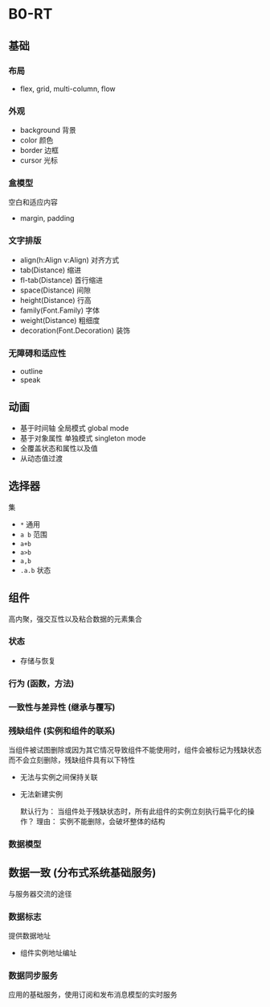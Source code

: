 # B0-RT

## 基础
### 布局
+ flex, grid, multi-column, flow

### 外观
+ background 背景
+ color 颜色
+ border 边框
+ cursor 光标

### 盒模型
空白和适应内容
+ margin, padding

### 文字排版
+ align(h:Align v:Align) 对齐方式
+ tab(Distance) 缩进
+ fl-tab(Distance) 首行缩进
+ space(Distance) 间隙
+ height(Distance) 行高
+ family(Font.Family) 字体
+ weight(Distance) 粗细度
+ decoration(Font.Decoration) 装饰

### 无障碍和适应性
+ outline
+ speak

## 动画
+ 基于时间轴 全局模式 global mode
+ 基于对象属性 单独模式 singleton mode
+ 全覆盖状态和属性以及值
+ 从动态值过渡

## 选择器
集
+ `*` 通用
+ `a b` 范围
+ `a+b`
+ `a>b`
+ `a,b`
+ `.a.b` 状态

## 组件
高内聚，强交互性以及粘合数据的元素集合
### 状态
+ 存储与恢复

### 行为 (函数，方法)

### 一致性与差异性 (继承与覆写)

### 残缺组件 (实例和组件的联系)
当组件被试图删除或因为其它情况导致组件不能使用时，组件会被标记为残缺状态而不会立刻删除，残缺组件具有以下特性
+ 无法与实例之间保持关联
+ 无法新建实例

    默认行为：  当组件处于残缺状态时，所有此组件的实例立刻执行扁平化的操作？
    理由：      实例不能删除，会破坏整体的结构

### 数据模型

## 数据一致 (分布式系统基础服务)
与服务器交流的途径

### 数据标志
提供数据地址
+ 组件实例地址编址

### 数据同步服务
应用的基础服务，使用订阅和发布消息模型的实时服务
<!--stackedit_data:
eyJoaXN0b3J5IjpbLTQ3NTU3MjExMF19
-->